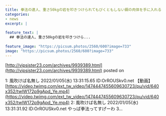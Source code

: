 ```yaml
---
title: 拳法の達人、重さ50kgの岩を叩きつけられてもびくともしない鋼の肉体を手に入れる
categories:
- news
excerpt: |
  
feature_text: |
  ## 拳法の達人、重さ50kgの岩を叩きつけら...
  
feature_image: "https://picsum.photos/2560/600?image=733"
image: "https://picsum.photos/2560/600?image=733"
---
```


[http://vipsister23.com/archives/9939389.html](http://vipsister23.com/archives/9939389.html)
posted on 

<!--more-->

1: 風吹けば名無し 2022/01/05(水) 13:31:15.65 ID:OrROUSkv0.net 【動画】[https://video.twimg.com/ext_tw_video/1474447455609630723/pu/vid/640x352/twlW172p9gApd_Ye.mp4](https://video.twimg.com/ext_tw_video/1474447455609630723/pu/vid/640x352/twlW172p9gApd_Ye.mp4) 2: 風吹けば名無し 2022/01/05(水) 13:31:31.92 ID:OrROUSkv0.net やっぱ拳法ってすげーわ 3...
